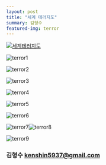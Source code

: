 ```yaml
---
layout: post
title: "세계 테러지도"
summary: 김형수
featured-img: terror
---
```


<html><body>
<div class='tableauPlaceholder' id='viz1520925382001' style='position: relative'><noscript><a href='#'><img alt='세계테러지도 ' src='https:&#47;&#47;public.tableau.com&#47;static&#47;images&#47;_9&#47;_9944&#47;sheet6&#47;1_rss.png' style='border: none' /></a></noscript><object class='tableauViz'  style='display:none;'><param name='host_url' value='https%3A%2F%2Fpublic.tableau.com%2F' /> <param name='embed_code_version' value='3' /> <param name='site_root' value='' /><param name='name' value='_9944&#47;sheet6' /><param name='tabs' value='no' /><param name='toolbar' value='yes' /><param name='static_image' value='https:&#47;&#47;public.tableau.com&#47;static&#47;images&#47;_9&#47;_9944&#47;sheet6&#47;1.png' /> <param name='animate_transition' value='yes' /><param name='display_static_image' value='yes' /><param name='display_spinner' value='yes' /><param name='display_overlay' value='yes' /><param name='display_count' value='yes' /></object></div>                <script type='text/javascript'>                    var divElement = document.getElementById('viz1520925382001');                    var vizElement = divElement.getElementsByTagName('object')[0];                    vizElement.style.width='1016px';vizElement.style.height='991px';                    var scriptElement = document.createElement('script');                    scriptElement.src = 'https://public.tableau.com/javascripts/api/viz_v1.js';                    vizElement.parentNode.insertBefore(scriptElement, vizElement);                </script>
</body></html>

![terror1](https://djschool.github.io/postimages/terror1.jpg)

![terror2](https://djschool.github.io/postimages/terror2.jpg)

![terror3](https://djschool.github.io/postimages/terror3.jpg)

![terror4](https://djschool.github.io/postimages/terror4.jpg)

![terror5](https://djschool.github.io/postimages/terror5.jpg)

![terror6](https://djschool.github.io/postimages/terror6.jpg)

![terror7](https://djschool.github.io/postimages/terror7.jpg)![terror8](https://djschool.github.io/postimages/terror8.jpg)

![terror9](https://djschool.github.io/postimages/terror9.jpg)



### 김형수 [kenshin5937@gmail.com](mailto:kenshin5937@gmail.com)